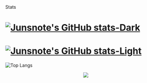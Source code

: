 <!--
**junsnote/junsnote** is a ✨ _special_ ✨ repository because its `README.md` (this file) appears on your GitHub profile.
### Hi there 👋
Here are some ideas to get you started:

- 🔭 I’m currently working on ...
- 🌱 I’m currently learning ...
- 👯 I’m looking to collaborate on ...
- 🤔 I’m looking for help with ...
- 💬 Ask me about ...
- 📫 How to reach me: ...
- 😄 Pronouns: ...
- ⚡ Fun fact: ...
-->

<div align="center>

## Stats


# [![Junsnote's GitHub stats-Dark](https://github-readme-stats.vercel.app/api?username=junsnote&show_icons=true&theme=dark#gh-dark-mode-only)](https://github.com/anuraghazra/github-readme-stats#gh-dark-mode-only)
# [![Junsnote's GitHub stats-Light](https://github-readme-stats.vercel.app/api?username=junsnote&show_icons=true&theme=default#gh-light-mode-only)](https://github.com/anuraghazra/github-readme-stats#gh-light-mode-only)
![Top Langs](https://github-readme-stats.vercel.app/api/top-langs/?username=junsnote&layout=compact)

<p align="center">
  <a href="https://github.com/junsnote"><img src="https://hits.seeyoufarm.com/api/count/incr/badge.svg?url=https%3A%2F%2Fgithub.com%2Fjunsnote&count_bg=%23A8E326&title_bg=%23FFAE00&icon=tensorflow.svg&icon_color=%23FFFFFF&title=HITS&edge_flat=false"/></a>
</p>

</div>
